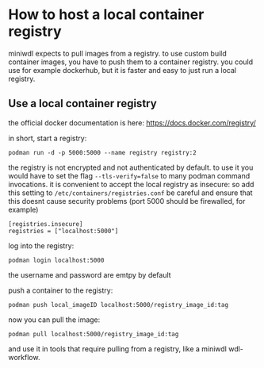 # How to host a local container registry

miniwdl expects to pull images from a registry.
to use custom build container images, you have to push them to a container registry.
you could use for example dockerhub, but it is faster and easy to just run a local registry.

## Use a local container registry

the official docker documentation is here:
https://docs.docker.com/registry/


in short, start a registry:
```
podman run -d -p 5000:5000 --name registry registry:2
```

the registry is not encrypted and not authenticated by default.
to use it you would have to set the flag `--tls-verify=false` to many podman command invocations.
it is convenient to accept the local registry as insecure:
so add this setting to `/etc/containers/registries.conf`
be careful and ensure that this doesnt cause security problems (port 5000 should be firewalled, for example)
```
[registries.insecure]
registries = ["localhost:5000"]
```

log into the registry:
```
podman login localhost:5000
```
the username and password are emtpy by default

push a container to the registry:
```
podman push local_imageID localhost:5000/registry_image_id:tag
```

now you can pull the image:
```
podman pull localhost:5000/registry_image_id:tag
```

and use it in tools that require pulling from a registry, like a miniwdl wdl-workflow.
